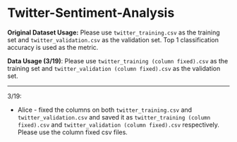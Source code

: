 # Twitter-Sentiment-Analysis

**Original Dataset Usage:** Please use `twitter_training.csv` as the training set and `twitter_validation.csv` as the validation set. Top 1 classification accuracy is used as the metric.

**Data Usage (3/19)**: Please use `twitter_training (column fixed).csv` as the training set and `twitter_validation (column fixed).csv` as the validation set.

-------
3/19:
- Alice - fixed the columns on both `twitter_training.csv` and `twitter_validation.csv` and saved it as `twitter_training (column fixed).csv` and `twitter_validation (column fixed).csv` respectively. Please use the column fixed csv files.
